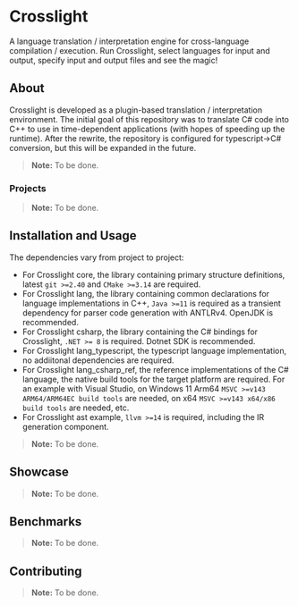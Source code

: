 # Crosslight

A language translation / interpretation engine for cross-language compilation / execution. Run Crosslight, select languages for input and output, specify input and output files and see the magic!

## About

Crosslight is developed as a plugin-based translation / interpretation environment. The initial goal of this repository was to translate C# code into C++ to use in time-dependent applications (with hopes of speeding up the runtime). After the rewrite, the repository is configured for typescript->C# conversion, but this will be expanded in the future.

> **Note:**
> To be done.

### Projects

> **Note:**
> To be done.

## Installation and Usage

The dependencies vary from project to project:
- For Crosslight core, the library containing primary structure definitions, latest `git >=2.40` and `CMake >=3.14` are required.
- For Crosslight lang, the library containing common declarations for language implementations in C++, `Java >=11` is required as a transient dependency for parser code generation with ANTLRv4. OpenJDK is recommended.
- For Crosslight csharp, the library containing the C# bindings for Crosslight, `.NET >= 8` is required. Dotnet SDK is recommended.
- For Crosslight lang_typescript, the typescript language implementation, no addiitonal dependencies are required.
- For Crosslight lang_csharp_ref, the reference implementations of the C# language, the native build tools for the target platform are required. For an example with Visual Studio, on Windows 11 Arm64 `MSVC >=v143 ARM64/ARM64EC build tools` are needed, on x64 `MSVC >=v143 x64/x86 build tools` are needed, etc.
- For Crosslight ast example, `llvm >=14` is required, including the IR generation component.

> **Note:**
> To be done.

## Showcase

> **Note:**
> To be done.

## Benchmarks

> **Note:**
> To be done.

## Contributing

> **Note:**
> To be done.
